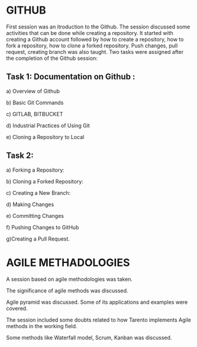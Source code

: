 # GITHUB

First session was an itroduction to the Github. The session discussed some activities that can be done while creating a repository. It started with creating a Github account followed by how to create a repository, how to fork a repository, how to clone a forked repository. Push changes, pull request, creating branch was also taught. Two tasks were assigned after the completion of the Github session:

## Task 1: Documentation on Github :

a) Overview of Github

b) Basic Git Commands

c) GITLAB, BITBUCKET

d) Industrial Practices of Using Git

e) Cloning a Repository to Local

## Task 2:

a) Forking a Repository:

b) Cloning a Forked Repository:

c) Creating a New Branch:

d) Making Changes

e) Committing Changes

f) Pushing Changes to GitHub

g)Creating a Pull Request.

# AGILE METHADOLOGIES

A session based on agile methodologies was taken.

The significance of agile methods was discussed. 

Agile pyramid was discussed. Some of its applications and examples were covered.

The session included some doubts related to how Tarento implements Agile methods in the working field.

Some methods like Waterfall model, Scrum, Kanban was discussed.

